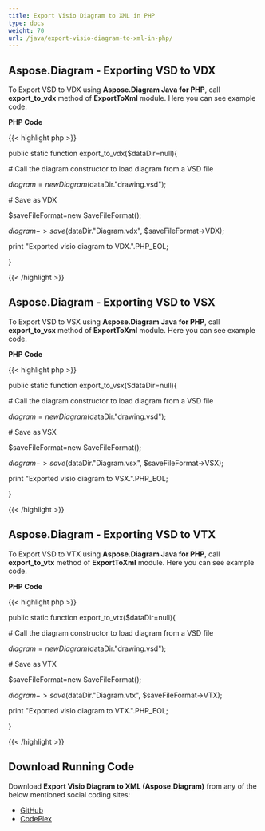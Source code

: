 ```yaml
---
title: Export Visio Diagram to XML in PHP
type: docs
weight: 70
url: /java/export-visio-diagram-to-xml-in-php/
---
```


## **Aspose.Diagram - Exporting VSD to VDX**
To Export VSD to VDX using **Aspose.Diagram Java for PHP**, call **export_to_vdx** method of **ExportToXml** module. Here you can see example code.

**PHP Code**

{{< highlight php >}}

 public static function export_to_vdx($dataDir=null){

\# Call the diagram constructor to load diagram from a VSD file

$diagram = new Diagram($dataDir."drawing.vsd");

\# Save as VDX

$saveFileFormat=new SaveFileFormat();

$diagram->save($dataDir."Diagram.vdx", $saveFileFormat->VDX);

print "Exported visio diagram to VDX.".PHP_EOL;

}

{{< /highlight >}}
## **Aspose.Diagram - Exporting VSD to VSX**
To Export VSD to VSX using **Aspose.Diagram Java for PHP**, call **export_to_vsx** method of **ExportToXml** module. Here you can see example code.

**PHP Code**

{{< highlight php >}}

 public static function export_to_vsx($dataDir=null){

\# Call the diagram constructor to load diagram from a VSD file

$diagram = new Diagram($dataDir."drawing.vsd");

\# Save as VSX

$saveFileFormat=new SaveFileFormat();

$diagram->save($dataDir."Diagram.vsx", $saveFileFormat->VSX);

print "Exported visio diagram to VSX.".PHP_EOL;

}

{{< /highlight >}}
## **Aspose.Diagram - Exporting VSD to VTX**
To Export VSD to VTX using **Aspose.Diagram Java for PHP**, call **export_to_vtx** method of **ExportToXml** module. Here you can see example code.

**PHP Code**

{{< highlight php >}}

 public static function export_to_vtx($dataDir=null){

\# Call the diagram constructor to load diagram from a VSD file

$diagram = new Diagram($dataDir."drawing.vsd");

\# Save as VTX

$saveFileFormat=new SaveFileFormat();

$diagram->save($dataDir."Diagram.vtx", $saveFileFormat->VTX);

print "Exported visio diagram to VTX.".PHP_EOL;

}

{{< /highlight >}}
## **Download Running Code**
Download **Export Visio Diagram to XML (Aspose.Diagram)** from any of the below mentioned social coding sites:

- [GitHub](https://github.com/asposediagram/Aspose.Diagram-for-Java/blob/master/Plugins/Aspose_Diagram_Java_for_PHP/src/aspose/diagram/LoadingSavingandConverting/ExportToXml.php)
- [CodePlex](https://asposediagramjavaphp.codeplex.com/SourceControl/latest#src/aspose/diagram/LoadingSavingandConverting/ExportToXml.php)
